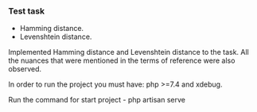 ### Test task

- Hamming distance.
- Levenshtein distance.

Implemented Hamming distance and Levenshtein distance to the task.
All the nuances that were mentioned in the terms of reference were also observed.

In order to run the project you must have: php >=7.4 and xdebug.

Run the command for start project - php artisan serve
